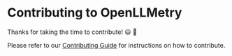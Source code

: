 # Contributing to OpenLLMetry

Thanks for taking the time to contribute! 😃 🚀

Please refer to our [Contributing Guide](https://traceloop.com/docs/openllmetry/contributing/overview) for instructions on how to contribute.
